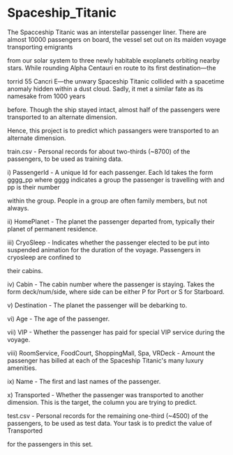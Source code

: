 # Spaceship_Titanic

The Spacceship Titanic was an interstellar passenger liner. There are almost 10000 passengers on board, the vessel set out on its maiden voyage transporting emigrants

from our solar system to three newly habitable exoplanets orbiting nearby stars. While rounding Alpha Centauri en route to its first destination—the 

torrid 55 Cancri E—the unwary Spaceship Titanic collided with a spacetime anomaly hidden within a dust cloud. Sadly, it met a similar fate as its namesake from 1000 years

before. Though the ship stayed intact, almost half of the passengers were transported to an alternate dimension.

Hence, this project is to predict which passangers were transported to an alternate dimension. 



train.csv - Personal records for about two-thirds (~8700) of the passengers, to be used as training data.

i) PassengerId - A unique Id for each passenger. Each Id takes the form gggg_pp where gggg indicates a group the passenger is travelling with and pp is their number 

within the group. People in a group are often family members, but not always.

ii) HomePlanet - The planet the passenger departed from, typically their planet of permanent residence.

iii) CryoSleep - Indicates whether the passenger elected to be put into suspended animation for the duration of the voyage. Passengers in cryosleep are confined to 

their cabins.

iv) Cabin - The cabin number where the passenger is staying. Takes the form deck/num/side, where side can be either P for Port or S for Starboard.

v) Destination - The planet the passenger will be debarking to.

vi) Age - The age of the passenger.

vii) VIP - Whether the passenger has paid for special VIP service during the voyage.

viii) RoomService, FoodCourt, ShoppingMall, Spa, VRDeck - Amount the passenger has billed at each of the Spaceship Titanic's many luxury amenities.

ix) Name - The first and last names of the passenger.

x) Transported - Whether the passenger was transported to another dimension. This is the target, the column you are trying to predict.



test.csv - Personal records for the remaining one-third (~4500) of the passengers, to be used as test data. Your task is to predict the value of Transported

for the passengers in this set.
